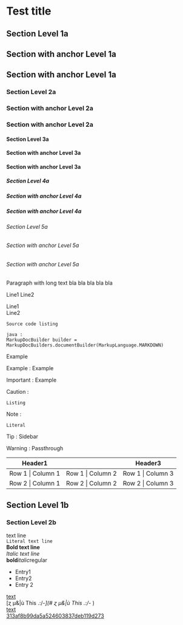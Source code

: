 # Test title


## Section Level 1a

<a name="level-1a"></a>
## Section with anchor Level 1a

## Section with anchor Level 1a

### Section Level 2a

<a name="level-2a"></a>
### Section with anchor Level 2a

### Section with anchor Level 2a

#### Section Level 3a

<a name="level-3a"></a>
#### Section with anchor Level 3a

#### Section with anchor Level 3a

##### Section Level 4a

<a name="level-4a"></a>
##### Section with anchor Level 4a

##### Section with anchor Level 4a

###### Section Level 5a

<a name="level-5a"></a>
###### Section with anchor Level 5a

###### Section with anchor Level 5a
Paragraph with long text bla bla bla bla bla

Line1
Line2

Line1  
Line2

```
Source code listing
```

```
java :
MarkupDocBuilder builder = MarkupDocBuilders.documentBuilder(MarkupLanguage.MARKDOWN)
```

Example

Example : 
Example

Important : 
Example

Caution : 
```
Listing
```

Note : 
```
Literal
```

Tip : 
Sidebar

Warning : 
Passthrough


|Header1||Header3|
|---|---|---|
|Row 1 \| Column 1|Row 1 \| Column 2|Row 1 \| Column 3|
|Row 2 \| Column 1|Row 2 \| Column 2|Row 2 \| Column 3|


## Section Level 1b

### Section Level 2b
text line  
`Literal text line`  
**Bold text line**  
*Italic text line*  
**bold***italic*regular  

* Entry1
* Entry2
* Entry 2

<a name="anchor"></a>
<a name="simple-anchor"></a>
<a name="313af8b99da5a524603837deb119d273"></a>
[text](./document.md#anchor)  
[ɀ µ&|ù This .:/-_](#  ɀ µ&|ù This .:/-_  )  
[text](./document.md#anchor)  
[313af8b99da5a524603837deb119d273](#313af8b99da5a524603837deb119d273)  


